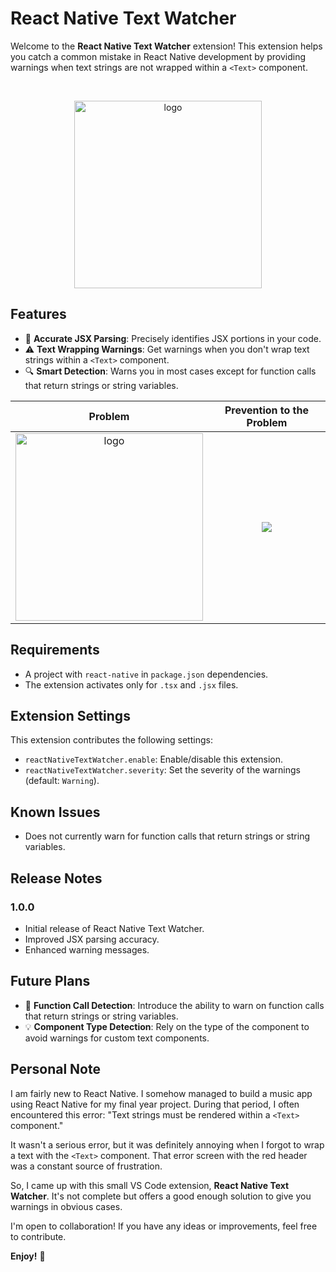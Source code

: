 # React Native Text Watcher

Welcome to the **React Native Text Watcher** extension! This extension helps you catch a common mistake in React Native development by providing warnings when text strings are not wrapped within a `<Text>` component.

<br/>
<p align="center">
  <img src="https://github.com/supSugam/react-native-text-watcher/blob/master/images/logo.png?raw=true" alt="logo" width="300">
</p>

## Features

- 📐 **Accurate JSX Parsing**: Precisely identifies JSX portions in your code.
- ⚠️ **Text Wrapping Warnings**: Get warnings when you don't wrap text strings within a `<Text>` component.
- 🔍 **Smart Detection**: Warns you in most cases except for function calls that return strings or string variables.

|                                                            Problem                                                             |                                    Prevention to the Problem                                    |
| :----------------------------------------------------------------------------------------------------------------------------: | :---------------------------------------------------------------------------------------------: |
| <img src="https://github.com/supSugam/react-native-text-watcher/blob/master/images/error.png?raw=true" alt="logo" width="300"> | ![](https://github.com/supSugam/react-native-text-watcher/blob/master/images/demo.png?raw=true) |

## Requirements

- A project with `react-native` in `package.json` dependencies.
- The extension activates only for `.tsx` and `.jsx` files.

## Extension Settings

This extension contributes the following settings:

- `reactNativeTextWatcher.enable`: Enable/disable this extension.
- `reactNativeTextWatcher.severity`: Set the severity of the warnings (default: `Warning`).

## Known Issues

- Does not currently warn for function calls that return strings or string variables.

## Release Notes

### 1.0.0

- Initial release of React Native Text Watcher.
- Improved JSX parsing accuracy.
- Enhanced warning messages.

## Future Plans

- 🚀 **Function Call Detection**: Introduce the ability to warn on function calls that return strings or string variables.
- 💡 **Component Type Detection**: Rely on the type of the component to avoid warnings for custom text components.

## Personal Note

I am fairly new to React Native. I somehow managed to build a music app using React Native for my final year project. During that period, I often encountered this error: "Text strings must be rendered within a `<Text>` component."

It wasn't a serious error, but it was definitely annoying when I forgot to wrap a text with the `<Text>` component. That error screen with the red header was a constant source of frustration.

So, I came up with this small VS Code extension, **React Native Text Watcher**. It's not complete but offers a good enough solution to give you warnings in obvious cases.

I'm open to collaboration! If you have any ideas or improvements, feel free to contribute.

**Enjoy!** 🎉

